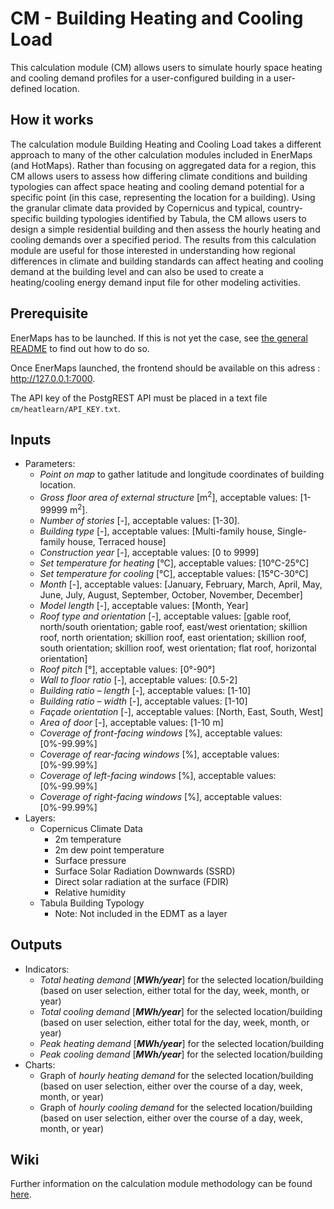 # CM - Building Heating and Cooling Load

This calculation module (CM) allows users to simulate hourly space heating and cooling demand profiles for a user-configured building in a user-defined location.


## How it works

The calculation module Building Heating and Cooling Load takes a different approach to many of the other calculation modules included in EnerMaps (and HotMaps). 
Rather than focusing on aggregated data for a region, this CM allows users to assess how differing climate conditions and building typologies can affect 
space heating and cooling demand potential for a specific point (in this case, representing the location for a building). 
Using the granular climate data provided by Copernicus and typical, country-specific building typologies identified by Tabula, 
the CM allows users to design a simple residential building and then assess the hourly heating and cooling demands over a specified period. 
The results from this calculation module are useful for those interested in understanding how regional differences in climate and building standards 
can affect heating and cooling demand at the building level and can also be used to create a heating/cooling energy demand input file for other modeling activities.

## Prerequisite

EnerMaps has to be launched.
If this is not yet the case, see [the general README](../../README.md) to find out how to do so.

Once EnerMaps launched, the frontend should be available on this adress : http://127.0.0.1:7000.

The API key of the PostgREST API must be placed in a text file `cm/heatlearn/API_KEY.txt`.

## Inputs

* Parameters:
  * *Point on map* to gather latitude and longitude coordinates of building location.
  *	*Gross floor area of external structure* [m<sup>2</sup>], acceptable values: [1-99999 m<sup>2</sup>].
  *	*Number of stories* [-], acceptable values: [1-30].
  *	*Building type* [-], acceptable values: [Multi-family house, Single-family house, Terraced house]
  *	*Construction year* [-], acceptable values: [0 to 9999]
  *	*Set temperature for heating* [°C], acceptable values: [10°C-25°C]
  *	*Set temperature for cooling* [°C], acceptable values: [15°C-30°C]
  *	*Month* [-], acceptable values: [January, February, March, April, May, June, July, August, September, October, November, December]
  *	*Model length* [-], acceptable values: [Month, Year]
  *	*Roof type and orientation* [-], acceptable values: [gable roof, north/south orientation; gable roof, east/west orientation; skillion roof, north orientation; skillion roof, east orientation; skillion roof, south orientation; skillion roof, west orientation; flat roof, horizontal orientation]
  *	*Roof pitch* [°], acceptable values: [0°-90°]
  *	*Wall to floor ratio* [-], acceptable values: [0.5-2]
  *	*Building ratio – length* [-], acceptable values: [1-10]
  *	*Building ratio – width* [-], acceptable values: [1-10]
  *	*Façade orientation* [-], acceptable values: [North, East, South, West]
  *	*Area of door* [-], acceptable values: [1-10 m]
  *	*Coverage of front-facing windows* [%], acceptable values: [0%-99.99%]
  *	*Coverage of rear-facing windows* [%], acceptable values: [0%-99.99%]
  *	*Coverage of left-facing windows* [%], acceptable values: [0%-99.99%]
  *	*Coverage of right-facing windows* [%], acceptable values: [0%-99.99%]
* Layers:
  * Copernicus Climate Data
      * 2m temperature
      *	2m dew point temperature
      *	Surface pressure
      *	Surface Solar Radiation Downwards (SSRD)
      *	Direct solar radiation at the surface (FDIR)
      *	Relative humidity
   * Tabula Building Typology
   		* Note: Not included in the EDMT as a layer

## Outputs

* Indicators:
  *	*Total heating demand* [_**MWh/year**_] for the selected location/building (based on user selection, either total for the day, week, month, or year)
  *	*Total cooling demand* [_**MWh/year**_] for the selected location/building (based on user selection, either total for the day, week, month, or year)
  *	*Peak heating demand* [_**MWh/year**_] for the selected location/building
  *	*Peak cooling demand* [_**MWh/year**_] for the selected location/building
* Charts:
  *	Graph of *hourly heating demand* for the selected location/building (based on user selection, either over the course of a day, week, month, or year)
  *	Graph of *hourly cooling demand* for the selected location/building (based on user selection, either over the course of a day, week, month, or year)


## Wiki

Further information on the calculation module methodology can be found [here](https://enermaps-wiki.herokuapp.com/en/CM%20Building%20Heat%20Load.md).

